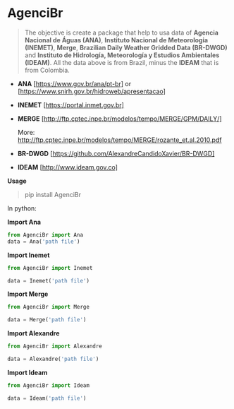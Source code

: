 # AgenciBr

> The objective is create a package that help to usa data of **Agencia Nacional de Águas (ANA)**, **Instituto Nacional de Meteorologia (INEMET)**, **Merge**, **Brazilian Daily Weather Gridded Data (BR-DWGD)** and **Instituto de Hidrología, Meteorología y Estudios Ambientales (IDEAM)**. All the data above is from Brazil, minus the **IDEAM** that is from Colombia.
 
 - **ANA** [https://www.gov.br/ana/pt-br] or [https://www.snirh.gov.br/hidroweb/apresentacao]
 - **INEMET** [https://portal.inmet.gov.br]
 - **MERGE** [http://ftp.cptec.inpe.br/modelos/tempo/MERGE/GPM/DAILY/]
   
   More:
    http://ftp.cptec.inpe.br/modelos/tempo/MERGE/rozante_et.al.2010.pdf
 - **BR-DWGD** [https://github.com/AlexandreCandidoXavier/BR-DWGD]
 - **IDEAM** [http://www.ideam.gov.co]

**Usage**
> pip install AgenciBr  

In python:

**Import Ana**
```python
from AgenciBr import Ana
data = Ana('path file')

```

**Import Inemet**

```python
from AgenciBr import Inemet

data = Inemet('path file')
```

   **Import Merge**
 ```python
 from AgenciBr import Merge

data = Merge('path file')
 ```
 
 **Import Alexandre**
 ```python
 from AgenciBr import Alexandre

data = Alexandre('path file')
 ```
 
**Import Ideam**

```python
from AgenciBr import Ideam

data = Ideam('path file')
```


 
 
